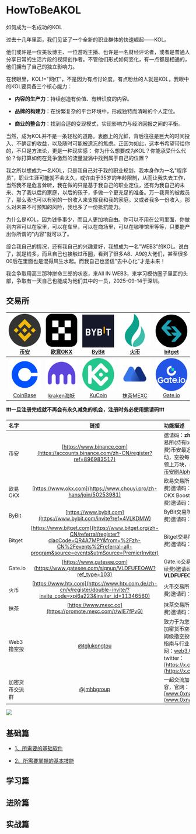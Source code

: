# HowToBeAKOL
如何成为一名成功的KOL

过去十几年里面，我们见证了一个全新的职业群体的快速崛起——KOL。

他们或许是一位美妆博主、一位游戏主播、也许是一名财经评论者，或者是普通人分享日常的生活片段的视频创作者。不管他们形式如何变化，有一点都是相通的，他们拥有了自己的独立影响力。

在我眼里，KOL!="网红"，不是因为有点讨论度，有点粉丝的人就是KOL，我眼中的KOL要具备三个核心能力：

- **内容的生产力**：持续创造有价值、有辨识度的内容。

- **品牌的构建力**：在纷繁复杂的平台环境中，形成独特而清晰的个人定位。

- **商业的整合力**：找到合适的变现模式，实现影响力与经济回报之间的平衡。

当然，成为KOL并不是一条轻松的道路。表面上的光鲜，背后往往是巨大的时间投入、不确定的收益，以及随时可能被遗忘的焦虑。正因为如此，这本书希望带给你的，不只是方法论，更是一种现实感：
你为什么想要成为KOL？你能承受什么代价？你打算如何在竞争激烈的流量漩涡中找到属于自己的位置？

我之所以想成为一名KOL，只是我自己对于我的职业规划，我本身作为一名"程序员"，职业生涯可能就不会太久，或许由于35岁的年龄限制，从而让我失去工作，当然我不是危言耸听，我在做的只是基于我自己的职业定位，还有为我自己的未来、为了我以后的家庭，以后的孩子，多做一个更充足的准备。万一我真的被裁员了，那么我也可以有别的一份收入来支撑我和我的家庭。又或者我多一份收入，那么对未来不可预知的风险，我也多了一份抵抗能力。

为什么是KOL，因为钱多事少，而且人更加地自由。你可以不用在公司里面，你做到内容可以在家里，可以在车里，可以在商场里，可以在咖啡馆里等等，只要能产出你所谓的"内容"就可以了。

综合我自己的情况，还有我自己的兴趣爱好，我想成为一名"WEB3"的KOL。说白了，就是钱多，而且自己也接触过币圈，看到了很多A8、A9的大佬们，甚至很多00后在里面也是混得风生水起。而我自己也坚信"去中心化"才是未来！

我会争取用高三那种拼命三郎的状态，来All IN WEB3，来学习模仿圈子里面的头部，争取有一天自己也能成为他们其中的一员，2025-09-14于深圳。

## 交易所
| [<img src="./logo/bian.png" width="90" height="90" ><br>币安](https://accounts.binance.com/zh-CN/register?ref=896983517) | [<img src="./logo/okex.png" width="90" height="90" ><br>欧意OKX](https://www.chouyi.pro/zh-hans/join/50253981) | [<img src="./logo/bybit.png" width="90" height="90" ><br>ByBit](https://www.bybit.com/invite?ref=4VLKDMW) | [<img src="./logo/huobi.png" width="90" height="90" ><br>火币](https://www.htx.com.de/zh-cn/v/register/double-invite/?invite_code=xpi6a223&inviter_id=11346560) | [<img src="./logo/bitget.png" width="90" height="90" ><br>bitget](https://www.bitget.com/zh-CN/) |
|:---:|:---:|:---:|:---:|:---:|
| [<img src="./logo/coinbase.png" width="90" height="90" ><br>CoinBase](https://www.coinbase.com/) | [<img src="./logo/kraken.png" width="90" height="90" ><br>kraken海妖](https://www.kraken.com/) | [<img src="./logo/kucoin.png" width="90" height="90" ><br>KuCoin](https://www.kucoin.com) | [<img src="./logo/mocha.png" width="90" height="90" ><br>抹茶MEXC](https://promote.mexc.com/r/wIE7fPvG) | [<img src="./logo/gate_io.png" width="90" height="90" ><br>Gate.io](https://www.gatesee.com/signup/VLDFUFEOAW?ref_type=103) |

**❗❗️️❗一旦注册完成就不再会有永久减免的机会，注册时务必使用邀请码❗️❗️❗️**

| 名字     | 链接 | 功能描述     |
| :---        |    :----:   |          :--- |
| 币安    |   [https://www.binance.com](https://accounts.binance.com/zh-CN/register?ref=896983517)   | 邀请码：**zhuanmi**，币安交易所(持有bnb减免40%手续费)币安最近Alpha刷积分活动，空投每个月基本都可以领上万块，感兴趣可以看看[币安刷Alpha积分视频教程](https://www.youtube.com/results?search_query=%E5%B8%81%E5%AE%89alpha)|
| 欧易OKX    |   [https://www.okx.com](https://www.chouyi.pro/zh-hans/join/50253981)   |      欧易交易所(减免30%手续费)邀请码：**50253981** ，OKX Boost(20%减免手续费)邀请码：**ZHUANMI**|
| ByBit    |   [https://www.bybit.com](https://www.bybit.com/invite?ref=4VLKDMW)   |      ByBit交易所(减免30%手续费)邀请码：**4VLKDMW**|
| Bitget    |   [https://www.bitget.com](https://www.bitget.org/zh-CN/referral/register?clacCode=QR4A7MPY&from=%2Fzh-CN%2Fevents%2Freferral-all-program&source=events&utmSource=PremierInviter)   |      Bitget交易所(减免40%手续费)邀请码：**QR4A7MPY**|
| Gate.io    |   [https://www.gatesee.com](https://www.gatesee.com/signup/VLDFUFEOAW?ref_type=103)   |     Gate.io交易所(减免40%手续费)邀请码：**VLDFUFEOAW**|
| 火币    |   [https://www.htx.com](https://www.htx.com.de/zh-cn/v/register/double-invite/?invite_code=xpi6a223&inviter_id=11346560)   |      火币交易所(减免30%手续费)邀请码：**xpi6a223**|
| 抹茶    |   [https://www.mexc.co](https://promote.mexc.com/r/wIE7fPvG)   |      抹茶交易所(减免40%手续费)邀请码：**wIE7fPvG**|
| Web3撸空投  | [@tglukongtou](https://t.me/tglukongtou)             | 致力于为您提供每日更新的加密货币空投项目信息、保姆级撸空投教程、钱包安全指南与行业动态。空投官网：[web3.0xnav.com](web3.0xnav.com) twitter：[https://x.com/crypto_bxs](https://x.com/crypto_bxs)  |
| 加密货币交流群  | [@jmhbgroup](https://t.me/jmhbgroup)             | 一起交流加密货币相关内容，官网：[www.0xnav.com](www.0xnav.com)   |

![](https://imgur.com/MlRDjeU.png)

## 基础篇

- [1、所需要的基础软件](./markdowns/基础篇/所需要的基础软件.md)

- [2、所需要掌握的基本技能](./markdowns/基础篇/所需要掌握的基本技能.md)

## 学习篇

## 进阶篇

## 实战篇